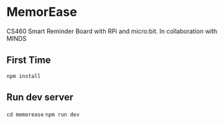 # MemorEase
CS460 Smart Reminder Board with RPi and micro:bit. In collaboration with MINDS

## First Time
`npm install`
## Run dev server
`cd memorease`
`npm run dev`
